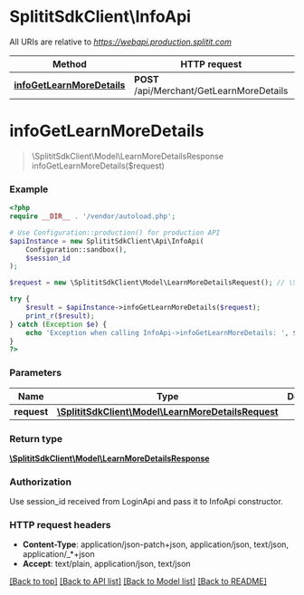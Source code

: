 # SplititSdkClient\InfoApi

All URIs are relative to *https://webapi.production.splitit.com*

Method | HTTP request | Description
------------- | ------------- | -------------
[**infoGetLearnMoreDetails**](InfoApi.md#infoGetLearnMoreDetails) | **POST** /api/Merchant/GetLearnMoreDetails | 


# **infoGetLearnMoreDetails**
> \SplititSdkClient\Model\LearnMoreDetailsResponse infoGetLearnMoreDetails($request)



### Example
```php
<?php
require __DIR__ . '/vendor/autoload.php';

# Use Configuration::production() for production API
$apiInstance = new SplititSdkClient\Api\InfoApi(
    Configuration::sandbox(),
    $session_id
);

$request = new \SplititSdkClient\Model\LearnMoreDetailsRequest(); // \SplititSdkClient\Model\LearnMoreDetailsRequest | 

try {
    $result = $apiInstance->infoGetLearnMoreDetails($request);
    print_r($result);
} catch (Exception $e) {
    echo 'Exception when calling InfoApi->infoGetLearnMoreDetails: ', $e->getMessage(), PHP_EOL;
}
?>
```

### Parameters

Name | Type | Description  | Notes
------------- | ------------- | ------------- | -------------
 **request** | [**\SplititSdkClient\Model\LearnMoreDetailsRequest**](../Model/LearnMoreDetailsRequest.md)|  |

### Return type

[**\SplititSdkClient\Model\LearnMoreDetailsResponse**](../Model/LearnMoreDetailsResponse.md)

### Authorization

Use session_id received from LoginApi and pass it to InfoApi constructor.

### HTTP request headers

 - **Content-Type**: application/json-patch+json, application/json, text/json, application/_*+json
 - **Accept**: text/plain, application/json, text/json

[[Back to top]](#) [[Back to API list]](../../README.md#documentation-for-api-endpoints) [[Back to Model list]](../../README.md#documentation-for-models) [[Back to README]](../../README.md)

